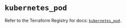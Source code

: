 # `kubernetes_pod`

Refer to the Terraform Registry for docs: [`kubernetes_pod`](https://registry.terraform.io/providers/hashicorp/kubernetes/2.35.1/docs/resources/pod).
